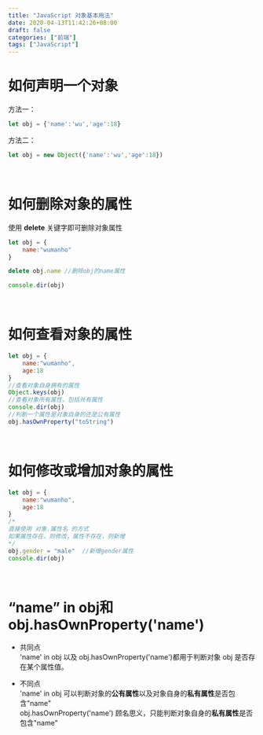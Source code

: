 ```yaml
---
title: "JavaScript 对象基本用法"
date: 2020-04-13T11:42:26+08:00
draft: false
categories: ["前端"]
tags: ["JavaScript"]
---
```


# 如何声明一个对象  

方法一： 
```JavaScript
let obj = {'name':'wu','age':18}
```
方法二： 
```JavaScript
let obj = new Object({'name':'wu','age':18})
```
&nbsp;
&nbsp;  

# 如何删除对象的属性  
使用 **delete** 关键字即可删除对象属性
```JavaScript
let obj = {
    name:"wumanho"
}

delete obj.name //删除obj的name属性

console.dir(obj)
```
&nbsp;
&nbsp;  

# 如何查看对象的属性   
```JavaScript
let obj = {
    name:"wumanho",
    age:18
}
//查看对象自身拥有的属性
Object.keys(obj)
//查看对象所有属性，包括共有属性
console.dir(obj)
//判断一个属性是对象自身的还是公有属性
obj.hasOwnProperty("toString")
```
&nbsp;
&nbsp;  

# 如何修改或增加对象的属性  
```JavaScript
let obj = {
    name:"wumanho",
    age:18
}
/*
直接使用 对象.属性名 的方式
如果属性存在，则修改，属性不存在，则新增
*/
obj.gender = "male"  //新增gender属性
console.dir(obj)
```
&nbsp;
&nbsp;  

# “name” in obj和obj.hasOwnProperty('name') 

* 共同点   
'name' in obj  以及  obj.hasOwnProperty('name')都用于判断对象 obj 是否存在某个属性值。

* 不同点  
'name' in obj 可以判断对象的**公有属性**以及对象自身的**私有属性**是否包含"name"  
obj.hasOwnProperty('name') 顾名思义，只能判断对象自身的**私有属性**是否包含"name"